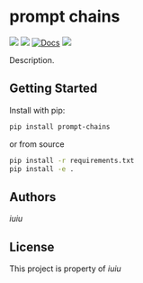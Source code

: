 # prompt chains
![](https://img.shields.io/badge/version-v0.0.2-blue.svg)
![](https://img.shields.io/badge/python-3.9-blue.svg)
[![Docs](https://img.shields.io/badge/docs-confluence-013A97)]()
![](https://img.shields.io/badge/dev-orange.svg)



Description.



## Getting Started
Install with pip:


```sh
pip install prompt-chains
```

or from source
```sh
pip install -r requirements.txt
pip install -e .
```

## Authors

*iuiu* 

## License

This project is property of *iuiu*
